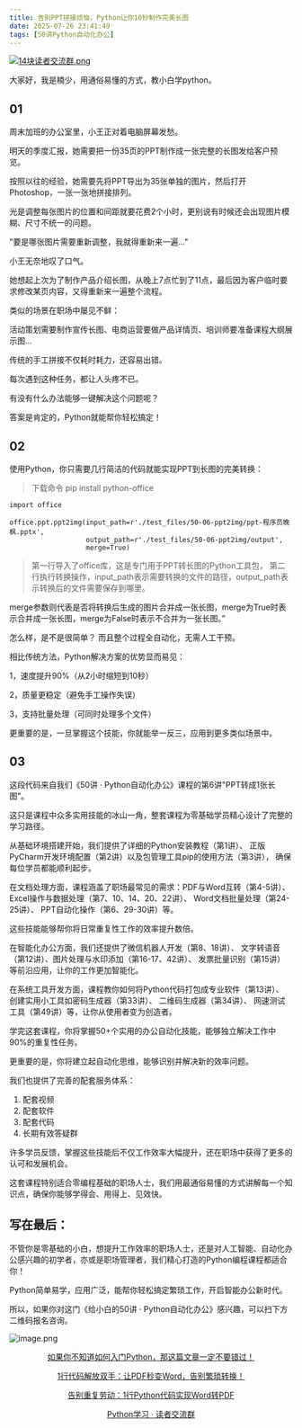 ```yaml
---
title: 告别PPT拼接烦恼，Python让你10秒制作完美长图
date: 2025-07-26 23:41:49
tags: [50讲Python自动化办公]
---
```

[![14块读者交流群.png](https://raw.gitcode.com/user-images/assets/5027920/48edc8fa-6d2e-4eca-9e14-d71638eadb55/14块读者交流群.png '14块读者交流群.png')](https://mp.weixin.qq.com/s?__biz=MzUzNTc5NjA4NQ==&mid=2247502200&idx=1&sn=7e543675545ac6622123af6009fdebce&scene=21#wechat_redirect)

大家好，我是楠少，用通俗易懂的方式，教小白学python。


## 01


周末加班的办公室里，小王正对着电脑屏幕发愁。

明天的季度汇报，她需要把一份35页的PPT制作成一张完整的长图发给客户预览。

按照以往的经验，她需要先将PPT导出为35张单独的图片，然后打开Photoshop，一张一张地拼接排列。

光是调整每张图片的位置和间距就要花费2个小时，更别说有时候还会出现图片模糊、尺寸不统一的问题。

"要是哪张图片需要重新调整，我就得重新来一遍..."

小王无奈地叹了口气。

她想起上次为了制作产品介绍长图，从晚上7点忙到了11点，最后因为客户临时要求修改某页内容，又得重新来一遍整个流程。

类似的场景在职场中屡见不鲜：

活动策划需要制作宣传长图、电商运营要做产品详情页、培训师要准备课程大纲展示图...

传统的手工拼接不仅耗时耗力，还容易出错。

每次遇到这种任务，都让人头疼不已。

有没有什么办法能够一键解决这个问题呢？

答案是肯定的，Python就能帮你轻松搞定！


## 02


使用Python，你只需要几行简洁的代码就能实现PPT到长图的完美转换：

>下载命令 pip install python-office 

```
import office

office.ppt.ppt2img(input_path=r'./test_files/50-06-ppt2img/ppt-程序员晚枫.pptx',
                   output_path=r'./test_files/50-06-ppt2img/output',
                   merge=True)
```


>第一行导入了office库，这是专门用于PPT转长图的Python工具包，
>第二行执行转换操作，input_path表示需要转换的文件的路径，output_path表示转换后的文件需要保存到哪里。

merge参数则代表是否将转换后生成的图片合并成一张长图，merge为True时表示合并成一张长图，merge为False时表示不合并为一张长图。”

怎么样，是不是很简单？
而且整个过程全自动化，无需人工干预。

相比传统方法，Python解决方案的优势显而易见：

1，速度提升90%（从2小时缩短到10秒）

2，质量更稳定（避免手工操作失误）

3，支持批量处理（可同时处理多个文件）

更重要的是，一旦掌握这个技能，你就能举一反三，应用到更多类似场景中。


## 03


这段代码来自我们《50讲 · Python自动化办公》课程的第6讲"PPT转成1张长图"。

这只是课程中众多实用技能的冰山一角，整套课程为零基础学员精心设计了完整的学习路径。

从基础环境搭建开始，我们提供了详细的Python安装教程（第1讲）、
正版PyCharm开发环境配置（第2讲）以及包管理工具pip的使用方法（第3讲），
确保每位学员都能顺利起步。

在文档处理方面，课程涵盖了职场最常见的需求：PDF与Word互转（第4-5讲）、
Excel操作与数据处理（第7、10、14、20、22讲）、
Word文档批量处理（第24-25讲）、
PPT自动化操作（第6、29-30讲）等。

这些技能能够帮你将日常重复性工作的效率提升数倍。

在智能化办公方面，我们还提供了微信机器人开发（第8、18讲）、
文字转语音（第12讲）、图片处理与水印添加（第16-17、42讲）、
发票批量识别（第15讲）等前沿应用，让你的工作更加智能化。

在系统工具开发方面，课程教你如何将Python代码打包成专业软件（第13讲）、
创建实用小工具如密码生成器（第33讲）、
二维码生成器（第34讲）、
网速测试工具（第49讲）等，让你从使用者变为创造者。

学完这套课程，你将掌握50+个实用的办公自动化技能，能够独立解决工作中90%的重复性任务。

更重要的是，你将建立起自动化思维，能够识别并解决新的效率问题。

我们也提供了完善的配套服务体系：

1. 配套视频
2. 配套软件
3. 配套代码
4. 长期有效答疑群


许多学员反馈，掌握这些技能后不仅工作效率大幅提升，还在职场中获得了更多的认可和发展机会。

这套课程特别适合零编程基础的职场人士，我们用最通俗易懂的方式讲解每一个知识点，确保你能够学得会、用得上、见效快。


## 写在最后：


不管你是零基础的小白，想提升工作效率的职场人士，还是对人工智能、自动化办公感兴趣的初学者，亦或是职场管理者，我们精心打造的Python编程课程都适合你！

Python简单易学，应用广泛，能帮你轻松搞定繁琐工作，开启智能办公新时代。

所以，如果你对这门《给小白的50讲 · Python自动化办公》感兴趣，可以扫下方二维码报名咨询。

![image.png](https://raw.gitcode.com/user-images/assets/5027920/df7121f7-192b-42e5-a627-fbe859fa12d2/image.png 'image.png')

<center> 
  
[如果你不知道如何入门Python，那这篇文章一定不要错过！](https://mp.weixin.qq.com/s?__biz=MzUzNTc5NjA4NQ==&mid=2247502159&idx=1&sn=2055640a3601d937cd54d04a51d0efd3&scene=21#wechat_redirect)

[1行代码解放双手：让PDF秒变Word，告别繁琐转换！](https://mp.weixin.qq.com/s?__biz=MzUzNTc5NjA4NQ==&mid=2247502168&idx=1&sn=79525915ec587f41e4ec47dc595a40b5&scene=21#wechat_redirect)

[告别重复劳动：1行Python代码实现Word转PDF](url)

[Python学习 · 读者交流群](https://mp.weixin.qq.com/s?__biz=MzUzNTc5NjA4NQ==&mid=2247502200&idx=1&sn=7e543675545ac6622123af6009fdebce&scene=21#wechat_redirect)
  
<center>









